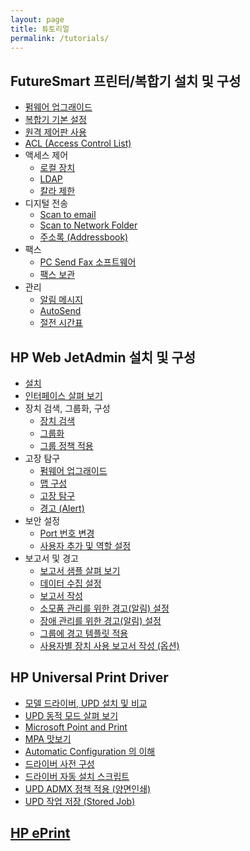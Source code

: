 ```yaml
---
layout: page
title: 튜토리얼
permalink: /tutorials/
---
```

## FutureSmart 프린터/복합기 설치 및 구성

  * [펌웨어 업그래이드](/tutorials/fs-device-ug/firmware-upgrade/)
  * [복합기 기본 설정](/tutorials/fs-device-ug/mfp-initial-setup/)
  * [원격 제어판 사용](/tutorials/fs-device-ug/remote-control/)
  * [ACL (Access Control List)](/tutorials/fs-device-ug/access-control-list/)
  * 액세스 제어 
      * [로컬 장치](/tutorials/fs-device-ug/access-control-local-device/)
      * [LDAP](/tutorials/fs-device-ug/access-control-ldap/)
      * [칼라 제한](/tutorials/fs-device-ug/restrict-color/)
  * 디지털 전송 
      * [Scan to email](/tutorials/fs-device-ug/scan-to-email/)
      * [Scan to Network Folder](/tutorials/fs-device-ug/scan-to-network-folder/)
      * [주소록 (Addressbook)](/tutorials/fs-device-ug/addressbook/)
  * 팩스 
      * [PC Send Fax 소프트웨어](/tutorials/fs-device-ug/pc-send-fax/)
      * [팩스 보관](/tutorials/fs-device-ug/fax-archiving/)
  * 관리 
      * [알림 메시지](/tutorials/fs-device-ug/alert/)
      * [AutoSend](/tutorials/fs-device-ug/autosend/)
      * [절전 시간표](/tutorials/fs-device-ug/energy-saving/)

## HP Web JetAdmin 설치 및 구성

  * [설치](/tutorials/wja-ug/wja-ug-install/)
  * [인터페이스 살펴 보기](/tutorials/wja-ug/user-interface/)
  * 장치 검색, 그룹화, 구성
      * [장치 검색](/tutorials/wja-ug/wja-ug-discovery/)
      * [그룹화](/tutorials/wja-ug/wja-ug-grouping/)
      * [그룹 정책 적용](/tutorials/wja-ug/group-policy/)
  * 고장 탐구
      * [펌웨어 업그래이드](/tutorials/wja-ug/firmware/)
      * [맵 구성](/tutorials/wja-ug/map/)
      * [고장 탐구](/tutorials/wja-ug/troubleshooting/)
      * [경고 (Alert)](/tutorials/wja-ug/alert/)
  * 보안 설정 
      * [Port 번호 변경](/tutorials/wja-ug/port/)
      * [사용자 추가 및 역할 설정](/tutorials/wja-ug/user/)
  * 보고서 및 경고 
      * [보고서 샘플 살펴 보기](/tutorials/wja-ug/report-sample/)
      * [데이터 수집 설정](/tutorials/wja-ug/data-collection/)
      * [보고서 작성](/tutorials/wja-ug/report/)
      * [소모품 관리를 위한 경고(알림) 설정](/tutorials/wja-ug/alert-supply/)
      * [장애 관리를 위한 경고(알림) 설정](/tutorials/wja-ug/trouble-alert/)
      * [그룹에 경고 템플릿 적용](/tutorials/wja-ug/alert-template/)
      * [사용자별 장치 사용 보고서 작성 (옵션)](/tutorials/wja-ug/report-by-user)

## HP Universal Print Driver

  * [모델 드라이버, UPD 설치 및 비교](/tutorials/upd/discrete-vs-upd/)
  * [UPD 동적 모드 살펴 보기](/tutorials/upd/upd-dynamic-mode/)
  * [Microsoft Point and Print](/tutorials/upd/microsoft-point-and-print/)
  * [MPA 맛보기](/tutorials/upd/mpa/)
  * [Automatic Configuration 의 이해](/tutorials/upd/automatic-configuration/)
  * [드라이버 사전 구성](/tutorials/upd/dcu/)
  * [드라이버 자동 설치 스크립트](/tutorials/upd/install-script/)
  * [UPD ADMX 정책 적용 (양면인쇄)](/tutorials/upd/upd-admx/)
  * [UPD 작업 저장 (Stored Job)](/tutorials/upd/stored-job/)

## [HP ePrint](/tutorials/hp-eprint/)
